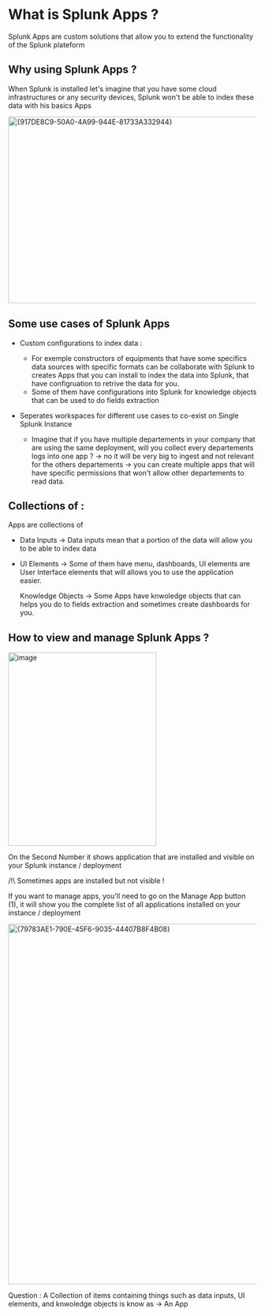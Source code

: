 # What is Splunk Apps ? #
Splunk Apps are custom solutions that allow you to extend the functionality of the Splunk plateform


## Why using Splunk Apps ? ##

When Splunk is installed let's imagine that you have some cloud infrastructures or any security devices, Splunk won't be able to index these data with his basics Apps 

<img width="728" height="378" alt="{917DE8C9-50A0-4A99-944E-81733A332944}" src="https://github.com/user-attachments/assets/49c6db8b-d05e-4214-b1e4-9fa82c9aeb05" />

## Some use cases of Splunk Apps
- Custom configurations to index data :
  - For exemple constructors of equipments that have some specifics data sources with specific formats can be collaborate with Splunk to creates Apps that you can install to index the data into Splunk, that have configruation to retrive the data for you.
  - Some of them have configurations into Splunk for knowledge objects that can be used to do fields extraction

- Seperates workspaces for different use cases to co-exist on Single Splunk Instance
  - Imagine that if you have multiple departements in your company that are using the same deployment, will you collect every departements logs into one app ?
    -> no it will be very big to ingest and not relevant for the others departements
    -> you can create multiple apps that will have specific permissions that won't allow other departements to read data.

## Collections of : ## 
Apps are collections of 

- Data Inputs
  -> Data inputs mean that a portion of the data will allow you to be able to index data

- UI Elements
  -> Some of them have menu, dashboards, UI elements are User Interface elements that will allows you to use the application easier.

  Knowledge Objects
  -> Some Apps have knwoledge objects that can helps you do to fields extraction and sometimes create dashboards for you.

## How to view and manage Splunk Apps ? ##
<img width="300" height="392" alt="image" src="https://github.com/user-attachments/assets/72349da7-3710-41ff-b864-981a03720536" />

On the Second Number it shows application that are installed and visible on your Splunk instance / deployment

/!\ Sometimes apps are installed but not visible !

If you want to manage apps, you'll need to go on the Manage App button (1), it will show you the complete list of all applications installed on your instance / deployment

<img width="1643" height="730" alt="{79783AE1-790E-45F6-9035-44407B8F4B08}" src="https://github.com/user-attachments/assets/cc8763b3-18cb-4efe-a90a-6233c0520547" />


Question : A Collection of items containing things such as data inputs, UI elements, and knwoledge objects is know as 
-> An App
